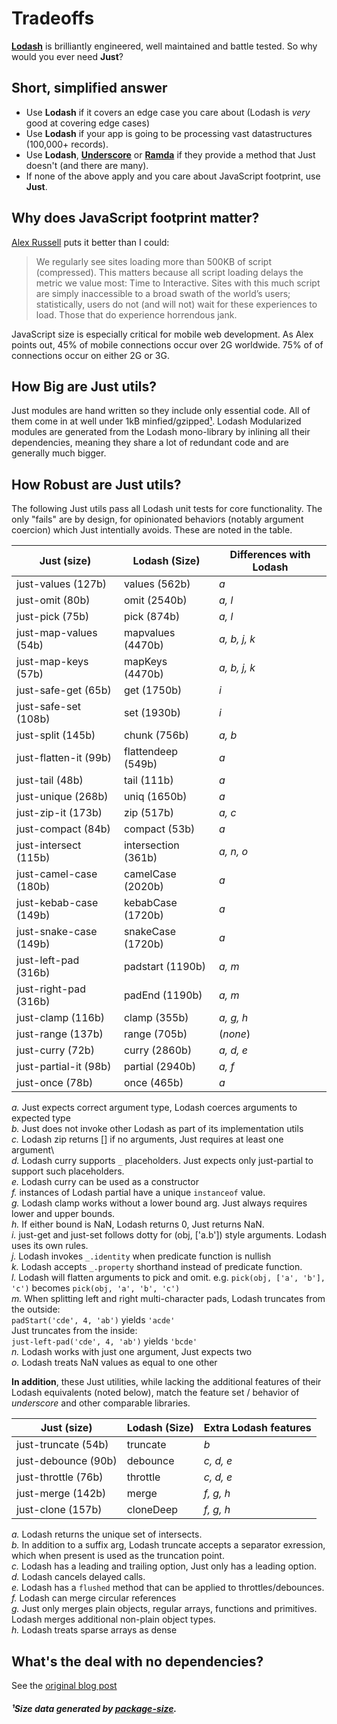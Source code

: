 # Tradeoffs

[__Lodash__](https://lodash.com/) is brilliantly engineered, well maintained and battle tested. So why would you ever need __Just__?

## Short, simplified answer
* Use __Lodash__ if it covers an edge case you care about (Lodash is _very_ good at covering edge cases)
* Use __Lodash__ if your app is going to be processing vast datastructures (100,000+ records). 
* Use __Lodash__, [__Underscore__](http://underscorejs.org/) or [__Ramda__](http://ramdajs.com/) if they provide a method that Just doesn't (and there are many).
* If none of the above apply and you care about JavaScript footprint, use __Just__.

## Why does JavaScript footprint matter?

[Alex Russell](https://infrequently.org/2017/10/can-you-afford-it-real-world-web-performance-budgets/) puts it better than I could:

> We regularly see sites loading more than 500KB of script (compressed). This matters because all script loading delays the metric we value most: Time to Interactive. Sites with this much script are simply inaccessible to a broad swath of the world’s users; statistically, users do not (and will not) wait for these experiences to load. Those that do experience horrendous jank.

JavaScript size is especially critical for mobile web development. As Alex points out, 45% of mobile connections occur over 2G worldwide. 75% of of connections occur on either 2G or 3G.

## How Big are Just utils?

Just modules are hand written so they include only essential code. All of them come in at well under 1kB minfied/gzipped[¹](#¹Data). Lodash Modularized modules are generated from the Lodash mono-library by inlining all their dependencies, meaning they share a lot of redundant code and are generally much bigger.  

## How Robust are Just utils?

The following Just utils pass all Lodash unit tests for core functionality. The only "fails" are by design, for opinionated behaviors (notably argument coercion) which Just intentially avoids. These are noted in the table.

| Just  (size)   |  Lodash  (Size) | Differences with Lodash |
| ---------------| -----------------|-------------------------------|
| just-values (127b) | values (562b)     | _a_  || 
| just-omit (80b) | omit (2540b)  |  _a, l_  |
| just-pick (75b) | pick (874b)  |  _a, l_  |
| just-map-values (54b) | mapvalues (4470b)      |  _a, b, j, k_  |
| just-map-keys (57b) | mapKeys  (4470b)  |  _a, b, j, k_  |
| just-safe-get (65b) | get (1750b)     |  _i_  |
| just-safe-set (108b) | set (1930b)     |  _i_ |
| just-split (145b) | chunk (756b)  | _a, b_  |
| just-flatten-it (99b) |flattendeep  (549b) | _a_   |
| just-tail (48b) | tail (111b)  |  _a_  |
| just-unique (268b) | uniq (1650b) | _a_ |
| just-zip-it (173b) | zip (517b) |  _a, c_  |
| just-compact (84b)  | compact (53b) | _a_   |
| just-intersect (115b) | intersection (361b)  | _a, n, o_ |
just-camel-case (180b) | camelCase (2020b)      | _a_  |
| just-kebab-case (149b) | kebabCase (1720b)  | _a_   |
| just-snake-case (149b) | snakeCase (1720b)  | _a_   |
| just-left-pad (316b) | padstart (1190b)  |  _a, m_  |
| just-right-pad (316b) | padEnd  (1190b)  |  _a, m_  |
| just-clamp (116b) | clamp (355b)     |  _a, g, h_  |
| just-range (137b)  | range (705b) | (_none_)  |
| just-curry (72b) | curry (2860b)  |  _a, d, e_  |
| just-partial-it (98b) | partial (2940b) | _a, f_  |
| just-once (78b) | once (465b) |  _a_  |

_a._ Just expects correct argument type, Lodash coerces arguments to expected type\
_b._ Just does not invoke other Lodash as part of its implementation utils\
_c._ Lodash zip returns [] if no arguments, Just requires at least one argument\   
_d._ Lodash curry supports `_` placeholders. Just expects only just-partial to support such placeholders.\
_e._ Lodash curry can be used as a constructor\
_f._ instances of Lodash partial have a unique `instanceof` value.\
_g._ Lodash clamp works without a lower bound arg. Just always requires lower and upper bounds.\
_h._ If either bound is NaN, Lodash returns 0, Just returns NaN.\
_i._ just-get and just-set follows dotty for (obj, ['a.b']) style arguments. Lodash uses its own rules.\
_j._ Lodash invokes `_.identity` when predicate function is nullish\
_k._ Lodash accepts `_.property` shorthand instead of predicate function.\
_l._ Lodash will flatten arguments to pick and omit. e.g. `pick(obj, ['a', 'b'], 'c')` becomes `pick(obj, 'a', 'b', 'c')`\
_m._ When splitting left and right multi-character pads, Lodash truncates from the outside:\
`padStart('cde', 4, 'ab')` yields `'acde'`\
Just truncates from the inside:\
`just-left-pad('cde', 4, 'ab')` yields `'bcde'`\
_n._ Lodash works with just one argument, Just expects two\
_o._ Lodash treats NaN values as equal to one other 
      
__In addition__, these Just utilities, while lacking the additional features of their Lodash equivalents (noted below), match the feature set / behavior of _underscore_ and other comparable libraries.

| Just  (size)   |  Lodash  (Size) | Extra Lodash features |
| ---------------| -----------------|-------------------------------|
| just-truncate (54b) | truncate  | _b_|
| just-debounce (90b) | debounce      | _c, d, e_ |
| just-throttle (76b) | throttle      | _c, d, e_  |
| just-merge (142b) | merge      |  _f, g, h_ |
| just-clone (157b) | cloneDeep      | _f, g, h_   |


_a._ Lodash returns the unique set of intersects.\
_b._ In addition to a suffix arg, Lodash truncate accepts a separator exression, which when present is used as the truncation point.   
_c._ Lodash has a leading and trailing option, Just only has a leading option.\
_d._ Lodash cancels delayed calls.\
_e._ Lodash has a `flushed` method that can be applied to throttles/debounces.   
_f._ Lodash can merge circular references\
_g._ Just only merges plain objects, regular arrays, functions and primitives. Lodash merges additional non-plain object types. \
_h._ Lodash treats sparse arrays as dense

## What's the deal with no dependencies?

See the [original blog post](https://medium.com/@angustweets/just-a12d54221f65)

##### ¹Size data generated by [package-size](https://github.com/egoist/package-size).

